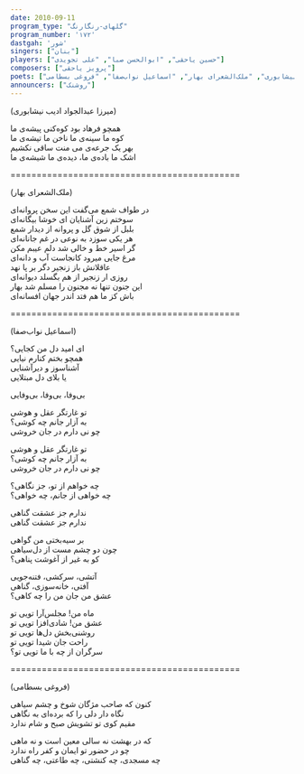 ```yaml
---  
date: 2010-09-11  
program_type: "گلهای-رنگارنگ"  
program_number: '۱۷۲'  
dastgah: 'شور'
singers: ["بنان"]  
players: ["حسین یاحقی", "ابوالحسن صبا", "علی تجویدی"]  
composers: ["پرویز یاحقی"]  
poets: ["میرزا عبدالجواد ادیب نیشابوری", "ملک‌الشعرای بهار", "اسماعیل نواب‌صفا", "فروغی بسطامی"]  
announcers: ["روشنک"]  
---  
```


(میرزا عبدالجواد ادیب نیشابوری)  

همچو فرهاد بود کوه‌کنی پیشه‌ی ما  
کوه ما سینه‌ی ما ناخن ما تیشه‌ی ما  
بهر یک جرعه‌ی می منت ساقی نکشیم  
اشک ما باده‌ی ما، دیده‌ی ما شیشه‌ی ما  

============================================  

(ملک‌الشعرای بهار)  

در طواف شمع می‌گفت این سخن پروانه‌ای  
سوختم زین آشنایان ای خوشا بیگانه‌ای  
بلبل از شوق گل و پروانه از دیدار شمع  
هر یکی سوزد به نوعی در غم جانانه‌ای  
گر اسیر خط و خالی شد دلم عیبم مکن  
مرغ جایی میرود کانجاست آب و دانه‌ای  
عاقلانش باز زنجیر دگر بر پا نهد  
روزی ار زنجیر از هم بگسلد دیوانه‌ای  
این جنون تنها نه مجنون را مسلم شد بهار  
باش کز ما هم فتد اندر جهان افسانه‌ای  

============================================  

(اسماعیل نواب‌صفا)  

ای امید دل من کجایی؟  
همچو بختم کنارم نیایی  
آشناسوز و دیرآشنایی  
یا بلای دل مبتلایی  

بی‌وفا، بی‌وفا، بی‌وفایی  

تو غارتگر عقل و هوشی  
به آزار جانم چه کوشی؟  
چو نی دارم در جان خروشی  

تو غارتگر عقل و هوشی  
به آزار جانم چه کوشی؟  
چو نی دارم در جان خروشی  

چه خواهم از تو، جز نگاهی؟  
چه خواهی از جانم، چه خواهی؟  

ندارم جز عشقت گناهی  
ندارم جز عشقت گناهی  

بر سیه‌بختی من گواهی  
چون دو چشم مست از دل‌سیاهی  
کو به غیر از آغوشت پناهی؟  

آتشی، سرکشی، فتنه‌جویی  
آفتی، خانه‌سوزی، گناهی  
عشق من جان من را چه کاهی؟  

ماه من! مجلس‌آرا تویی تو  
عشق من! شادی‌افزا تویی تو  
روشنی‌بخش دل‌ها تویی تو  
راحت جان شیدا تویی تو  
سرگران از چه با ما تویی تو؟  

============================================  

(فروغی بسطامی)  

کنون که صاحب مژگان شوخ و چشم سیاهی  
نگاه دار دلی را که برده‌ای به نگاهی  
مقیم کوی تو تشویش صبح و شام ندارد  

که در بهشت نه سالی معین است و نه ماهی  
چو در حضور تو ایمان و کفر راه ندارد  
چه مسجدی، چه کنشتی، چه طاعتی، چه گناهی  
